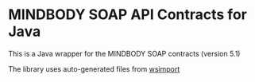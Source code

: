 # MINDBODY SOAP API Contracts for Java

This is a Java wrapper for the MINDBODY SOAP contracts (version 5.1)

The library uses auto-generated files from [wsimport]('https://docs.oracle.com/javase/7/docs/technotes/tools/share/wsimport.html')

